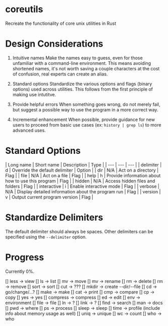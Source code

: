 # coreutils
Recreate the functionality of core unix utilities in Rust

# Design Considerations
1. Intuitive names
Make the names easy to guess, even for those unfamiliar with a command-line environment. This means avoiding shortened names, it's not worth saving a couple characters at the cost of confusion, real experts can create an alias.

2. Standard options
Standardize the various options and flags (binary options) used across utilities. This follows from the first principle of making use intutitve.

3. Provide helpful errors
When something goes wrong, do not merely fail, but suggest a possible way to use the program in a more correct way.

4. Incremental enhancement
When possible, provide guidance for new users to proceed from basic use cases (ex: `history | grep ls`) to more advanced uses.

# Standard Options

| Long name | Short name | Description | Type |
| --- | --- | --- |
| delimiter | d | Override the default delimiter | Option |
| dir | N/A | Act on a directory | Flag |
| file | N/A | Act on a file | Flag |
| help | h | Provide information about how to use this program | Flag |
| hidden | N/A | Access hidden files and folders | Flag |
| interactive | i | Enable interactive mode | Flag |
| verbose | N/A | Display detailed information about the program run | Flag |
| version | v | Output current program version | Flag |

# Standardize Delimiters
The default delimiter should always be spaces. Other delimiters can be specified using the `--delimiter` option.

# Progress
Currently 0%.

[] less -> view
[] ls -> list
[] mv -> move
[] mv -> rename
[] rm -> delete
[] rm -> remove
[] sort -> sort
[] cut -> ???
[] mkdir -> create --dir/--file
[] cd -> go/change/...?
[] make -> make
[] cat -> print
[] cmp -> compare
[] cp -> copy
[] yes -> yes
[] compress -> compress
[] ed -> edit
[] env -> environment
[] file -> file
[] ln -> ?
[] link -> ?
[] find -> search
[] man -> docs
[] pwd -> where
[] ps -> process
[] sleep -> sleep
[] time -> profile (include info about memory usage as well)
[] uniq -> unique
[] wc -> count
[] who -> who

